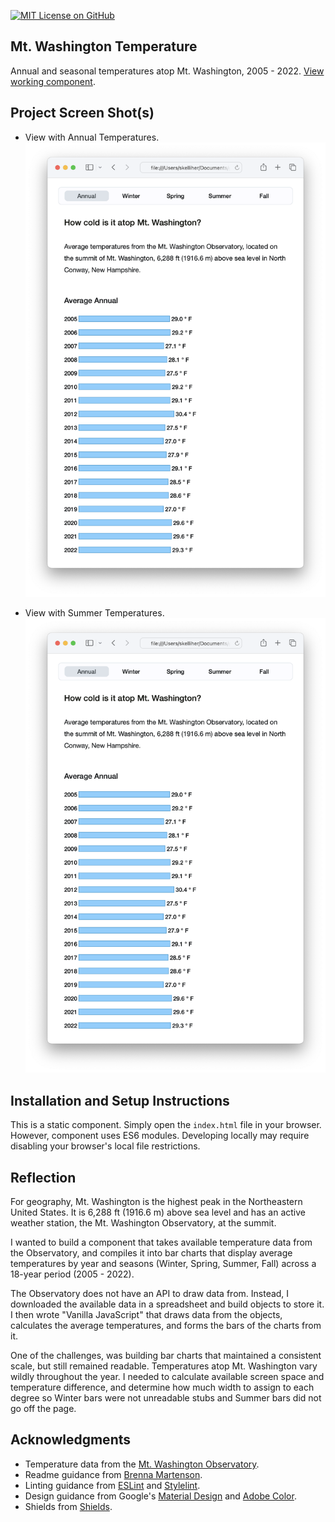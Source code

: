 [![MIT License on GitHub](https://img.shields.io/github/license/seankelliher/mt-washington-temperature?style=flat-square)](/LICENSE.md)
## Mt. Washington Temperature

Annual and seasonal temperatures atop Mt. Washington, 2005 - 2022. [View working component](https://seankelliher.github.io/mt-washington-temperature/).

## Project Screen Shot(s)

* View with Annual Temperatures.
![screen shot of project](/screenshots/mt-washington-temperature-screenshot1.png?s=600)

* View with Summer Temperatures.
![screen shot of project](/screenshots/mt-washington-temperature-screenshot1.png?s=600)

## Installation and Setup Instructions

This is a static component. Simply open the `index.html` file in your browser. However, component uses ES6 modules. Developing locally may require disabling your browser's local file restrictions.

## Reflection

For geography, Mt. Washington is the highest peak in the Northeastern United States. It is 6,288 ft (1916.6 m) above sea level and has an active weather station, the Mt. Washington Observatory, at the summit.

I wanted to build a component that takes available temperature data from the Observatory, and compiles it into bar charts that display average temperatures by year and seasons (Winter, Spring, Summer, Fall) across a 18-year period (2005 - 2022).

The Observatory does not have an API to draw data from. Instead, I downloaded the available data in a spreadsheet and build objects to store it. I then wrote "Vanilla JavaScript" that draws data from the objects, calculates the average temperatures, and forms the bars of the charts from it.

One of the challenges, was building bar charts that maintained a consistent scale, but still remained readable. Temperatures atop Mt. Washington vary wildly throughout the year. I needed to calculate available screen space and temperature difference, and determine how much width to assign to each degree so Winter bars were not unreadable stubs and Summer bars did not go off the page.

## Acknowledgments

* Temperature data from the [Mt. Washington Observatory](https://www.mountwashington.org/experience-the-weather/mount-washington-weather-archives/monthly-f6.aspx).
* Readme guidance from [Brenna Martenson](https://gist.github.com/martensonbj/6bf2ec2ed55f5be723415ea73c4557c4).
* Linting guidance from [ESLint](https://eslint.org) and [Stylelint](https://stylelint.io).
* Design guidance from Google's [Material Design](https://material.io/design) and [Adobe Color](https://color.adobe.com/create/color-wheel).
* Shields from [Shields](https://shields.io).